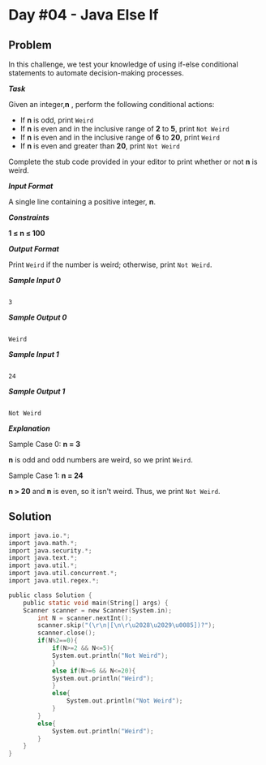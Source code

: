 # Day #04 - Java Else If
## Problem

In this challenge, we test your knowledge of using if-else conditional statements to automate decision-making processes.

***Task***

Given an integer,**n** , perform the following conditional actions:

+ If **n** is odd, print `Weird`
+ If **n** is even and in the inclusive range of **2** to **5**, print `Not Weird`
+ If **n** is even and in the inclusive range of **6** to **20**, print `Weird`
+ If **n** is even and greater than **20**, print `Not Weird`
  
Complete the stub code provided in your editor to print whether or not **n** is weird.

***Input Format***

A single line containing a positive integer, **n**.

***Constraints***

**1 ≤ n ≤ 100**

***Output Format***

Print `Weird` if the number is weird; otherwise, print `Not Weird`.

***Sample Input 0***
```

3

```
***Sample Output 0***
```

Weird

```
***Sample Input 1***
```

24

```
***Sample Output 1***
```

Not Weird

```
***Explanation***


Sample Case 0: **n = 3**

  **n** is odd and odd numbers are weird, so we print `Weird`.

Sample Case 1: **n = 24**

**n > 20** and **n** is even, so it isn't weird. Thus, we print `Not Weird`.

## Solution
```C
import java.io.*;
import java.math.*;
import java.security.*;
import java.text.*;
import java.util.*;
import java.util.concurrent.*;
import java.util.regex.*;

public class Solution {
    public static void main(String[] args) {
    Scanner scanner = new Scanner(System.in);
        int N = scanner.nextInt();
        scanner.skip("(\r\n|[\n\r\u2028\u2029\u0085])?");
        scanner.close();
        if(N%2==0){
            if(N>=2 && N<=5){
            System.out.println("Not Weird");
            }
            else if(N>=6 && N<=20){
            System.out.println("Weird");
            }
            else{
                System.out.println("Not Weird");
            }
        }
        else{
            System.out.println("Weird");
        }
    }
}
```
